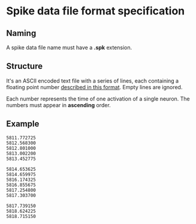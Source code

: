 # Spike data file format specification #


## Naming ##

A spike data file name must have a **.spk** extension.


## Structure ##

It's an ASCII encoded text file with a series of lines, each containing a floating point number [described in this format](http://download.oracle.com/javase/6/docs/api/java/lang/Double.html#valueOf(java.lang.String)). Empty lines are ignored.

Each number represents the time of one activation of a single neuron. The numbers must appear in **ascending** order.


## Example ##

```
5811.772725
5812.568300
5812.801000
5813.002200
5813.452775

5814.653625
5814.659975
5816.174325
5816.855675
5817.254800
5817.303700

5817.739150
5818.624225
5818.715150
```
